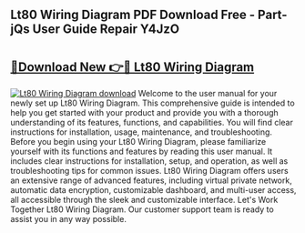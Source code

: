 ## Lt80 Wiring Diagram PDF Download Free - Part-jQs User Guide Repair Y4JzO

# <h2><a href="http://dfhplan.blite.top/?on=Lt80+Wiring+Diagram">🔗Download New 👉🔴 Lt80 Wiring Diagram</a></h2>

[![Lt80 Wiring Diagram download](https://i.imgur.com/lujVjoI.png)](http://dfhplan.blite.top/?on=Lt80+Wiring+Diagram)
Welcome to the user manual for your newly set up Lt80 Wiring Diagram. This comprehensive guide is intended to help you get started with your product and provide you with a thorough understanding of its features, functions, and capabilities. You will find clear instructions for installation, usage, maintenance, and troubleshooting. Before you begin using your Lt80 Wiring Diagram, please familiarize yourself with its functions and features by reading this user manual. It includes clear instructions for installation, setup, and operation, as well as troubleshooting tips for common issues. Lt80 Wiring Diagram offers users an extensive range of advanced features, including virtual private network, automatic data encryption, customizable dashboard, and multi-user access, all accessible through the sleek and customizable interface. Let's Work Together Lt80 Wiring Diagram. Our customer support team is ready to assist you in any way possible.
